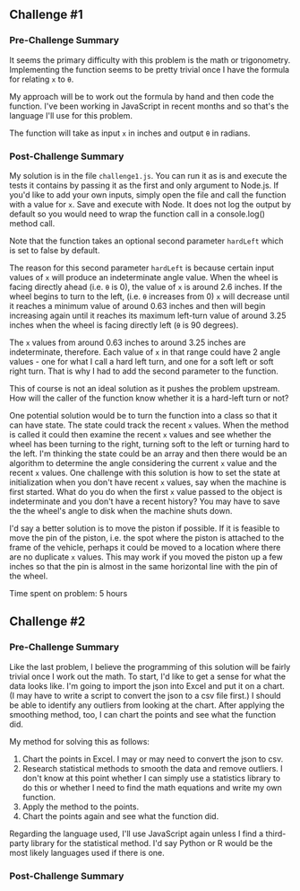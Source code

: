 ## Challenge #1

### Pre-Challenge Summary

It seems the primary difficulty with this problem is the math or trigonometry.
Implementing the function seems to be pretty trivial once I have the formula for
relating `x` to `θ`.

My approach will be to work out the formula by hand and then code the function.
I've been working in JavaScript in recent months and so that's the language I'll
use for this problem.

The function will take as input `x` in inches and output `θ` in radians.

### Post-Challenge Summary

My solution is in the file `challenge1.js`. You can run it as is and execute the
tests it contains by passing it as the first and only argument to Node.js. 
If you'd like to add your own inputs, simply open the file and
call the function with a value for `x`. Save and execute with Node. It does not
log the output by default so you would need to wrap the function call in a
console.log() method call. 

Note that the function takes an optional second parameter `hardLeft` which is 
set to false by default. 

The reason for this second parameter `hardLeft` is because certain input values
of `x` will produce an indeterminate angle value. When the wheel is facing
directly ahead (i.e. `θ` is 0), the value of `x` is around 2.6 inches. If the
wheel begins to turn to the left, (i.e. `θ` increases from 0) `x` will 
decrease until it reaches a minimum value of around 0.63 inches and then will 
begin increasing again until it reaches its maximum left-turn value of around 
3.25 inches when the wheel is facing directly left (`θ` is 90 degrees).

The `x` values from around 0.63 inches to around 3.25 inches are indeterminate, 
therefore. Each value of `x` in that range could have 2 angle values - one for 
what I call a hard left turn, and one for a soft left or soft right turn. That 
is why I had to add the second parameter to the function.

This of course is not an ideal solution as it pushes the problem upstream. 
How will the caller of the function know whether it is a hard-left turn or not?

One potential solution would be to turn the function into a class so that it can
have state. The state could track the recent `x` values. When the method is 
called it could then examine the recent `x` values and see whether the wheel has
been turning to the right, turning soft to the left or turning hard to the left. 
I'm thinking the state could be an array and then there would be an algorithm to 
determine the angle considering the current `x` value and the recent `x` values.
One challenge with this solution is how to set the state at initialization when
you don't have recent `x` values, say when the machine is first started. What do 
you do when the first `x` value passed to the object is indeterminate and you
don't have a recent history? You may have to save the the wheel's angle to disk
when the machine shuts down.

I'd say a better solution is to move the piston if possible. If it is feasible 
to move the pin of the piston, i.e. the spot where the piston is attached to 
the frame of the vehicle, perhaps it could be moved to a location where there 
are no duplicate `x` values. This may work if you moved the piston up a few
inches so that the pin is almost in the same horizontal line with the pin 
of the wheel.

Time spent on problem: 5 hours

## Challenge #2

### Pre-Challenge Summary

Like the last problem, I believe the programming of this solution will be fairly
trivial once I work out the math. To start, I'd like to get a sense for what 
the data looks like. I'm going to import the json into Excel and put it on 
a chart. (I may have to write a script to convert the json to a csv file first.)
I should be able to identify any outliers from looking at the chart. After 
applying the smoothing method, too, I can chart the points and see what the 
function did.

My method for solving this as follows:
1) Chart the points in Excel. I may or may need to convert the json to csv.
2) Research statistical methods to smooth the data and remove outliers. I 
don't know at this point whether I can simply use a statistics library to do
this or whether I need to find the math equations and write my own function.
3) Apply the method to the points.
4) Chart the points again and see what the function did.
 
Regarding the language used, I'll use JavaScript again unless I find a
third-party library for the statistical method. I'd say Python or R would be the
most likely languages used if there is one.

### Post-Challenge Summary

